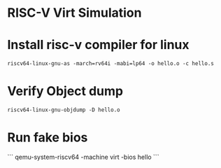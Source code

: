 # RISC-V Virt Simulation

<h1> Install risc-v compiler for linux </h1>

```
riscv64-linux-gnu-as -march=rv64i -mabi=lp64 -o hello.o -c hello.s
```

<h1> Verify Object dump </h1>

```
riscv64-linux-gnu-objdump -D hello.o
```

<h1> Run fake bios </h1>
```
qemu-system-riscv64 -machine virt -bios hello
```
